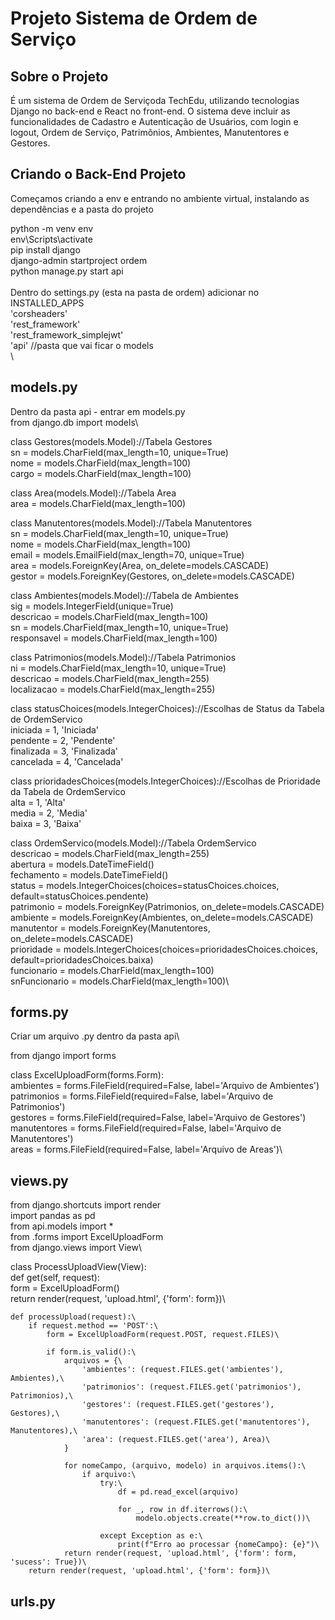 # Projeto Sistema de Ordem de Serviço

## Sobre o Projeto
É um sistema de Ordem de Serviçoda TechEdu, utilizando tecnologias Django no back-end e React no front-end. O sistema deve incluir as funcionalidades de Cadastro e Autenticação de Usuários, com login e logout, Ordem de Serviço, Patrimônios, Ambientes, Manutentores e Gestores.

## Criando o Back-End Projeto
Começamos criando a env e entrando no ambiente virtual, instalando as dependências e a pasta do projeto

python -m venv env\
env\Scripts\activate\
pip install django\
django-admin startproject ordem\
python manage.py start api\
\
Dentro do settings.py (esta na pasta de ordem)
adicionar no INSTALLED_APPS\
'corsheaders'\
'rest_framework'\
'rest_framework_simplejwt'\
'api' //pasta que vai ficar o models\
\
## models.py
Dentro da pasta api - entrar em models.py\
from django.db import models\

class Gestores(models.Model)://Tabela Gestores\
    sn = models.CharField(max_length=10, unique=True)\
    nome = models.CharField(max_length=100)\
    cargo = models.CharField(max_length=100)

class Area(models.Model)://Tabela Area\
    area = models.CharField(max_length=100)

class Manutentores(models.Model)://Tabela Manutentores\
    sn = models.CharField(max_length=10, unique=True)\
    nome = models.CharField(max_length=100)\
    email = models.EmailField(max_length=70, unique=True)\
    area = models.ForeignKey(Area, on_delete=models.CASCADE)\
    gestor = models.ForeignKey(Gestores, on_delete=models.CASCADE)

class Ambientes(models.Model)://Tabela de Ambientes\
    sig = models.IntegerField(unique=True)\
    descricao = models.CharField(max_length=100)\
    sn = models.CharField(max_length=10, unique=True)\
    responsavel = models.CharField(max_length=100)

class Patrimonios(models.Model)://Tabela Patrimonios\
    ni = models.CharField(max_length=10, unique=True)\
    descricao = models.CharField(max_length=255)\
    localizacao = models.CharField(max_length=255)

class statusChoices(models.IntegerChoices)://Escolhas de Status da Tabela de OrdemServico\
    iniciada = 1, 'Iniciada'\
    pendente = 2, 'Pendente'\
    finalizada = 3, 'Finalizada'\
    cancelada = 4, 'Cancelada'

class prioridadesChoices(models.IntegerChoices)://Escolhas de Prioridade da Tabela de OrdemServico\
    alta = 1, 'Alta'\
    media = 2, 'Media'\
    baixa = 3, 'Baixa'

class OrdemServico(models.Model)://Tabela OrdemServico\
    descricao = models.CharField(max_length=255)\
    abertura = models.DateTimeField()\
    fechamento = models.DateTimeField()\
    status = models.IntegerChoices(choices=statusChoices.choices, default=statusChoices.pendente)\
    patrimonio = models.ForeignKey(Patrimonios, on_delete=models.CASCADE)\
    ambiente = models.ForeignKey(Ambientes, on_delete=models.CASCADE)\
    manutentor = models.ForeignKey(Manutentores, on_delete=models.CASCADE)\
    prioridade = models.IntegerChoices(choices=prioridadesChoices.choices, default=prioridadesChoices.baixa)\
    funcionario = models.CharField(max_length=100)\
    snFuncionario = models.CharField(max_length=100)\

## forms.py
Criar um arquivo .py dentro da pasta api\

from django import forms

class ExcelUploadForm(forms.Form):\
    ambientes = forms.FileField(required=False, label='Arquivo de Ambientes')\
    patrimonios = forms.FileField(required=False, label='Arquivo de Patrimonios')\
    gestores = forms.FileField(required=False, label='Arquivo de Gestores')\
    manutentores = forms.FileField(required=False, label='Arquivo de Manutentores')\
    areas = forms.FileField(required=False, label='Arquivo de Areas')\
    
## views.py

from django.shortcuts import render\
import pandas as pd\
from api.models import *\
from .forms import ExcelUploadForm\
from django.views import View\

class ProcessUploadView(View):\
    def get(self, request):\
        form = ExcelUploadForm()\
        return render(request, 'upload.html', {'form': form})\
        
    def processUpload(request):\
        if request.method == 'POST':\
            form = ExcelUploadForm(request.POST, request.FILES)\
    
            if form.is_valid():\
                arquivos = {\
                    'ambientes': (request.FILES.get('ambientes'), Ambientes),\
                    'patrimonios': (request.FILES.get('patrimonios'), Patrimonios),\
                    'gestores': (request.FILES.get('gestores'), Gestores),\
                    'manutentores': (request.FILES.get('manutentores'), Manutentores),\
                    'area': (request.FILES.get('area'), Area)\
                }
    
                for nomeCampo, (arquivo, modelo) in arquivos.items():\
                    if arquivo:\
                        try:\
                            df = pd.read_excel(arquivo)
    
                            for _, row in df.iterrows():\
                                modelo.objects.create(**row.to_dict())\
                            
                        except Exception as e:\
                            print(f"Erro ao processar {nomeCampo}: {e}")\
                return render(request, 'upload.html', {'form': form, 'sucess': True})\
        return render(request, 'upload.html', {'form': form})\

## urls.py
